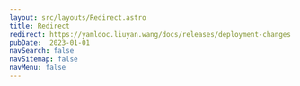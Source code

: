 ```yaml
---
layout: src/layouts/Redirect.astro
title: Redirect
redirect: https://yamldoc.liuyan.wang/docs/releases/deployment-changes
pubDate:  2023-01-01
navSearch: false
navSitemap: false
navMenu: false
---
```

